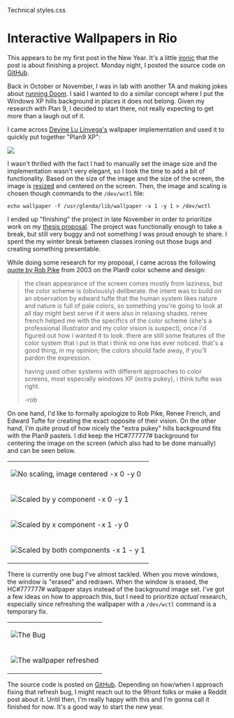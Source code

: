 Technical
styles.css
# Interactive Wallpapers in Rio

This appears to be my first post in the New Year. It's a little
[ironic](https://youtu.be/Jne9t8sHpUc)
that the post is about finishing a project. Monday night, I posted the source
code on [GitHub](https://github.com/charlieroses/rio-wallpaper).

Back in October or November, I was in lab with another TA and making jokes about
[running Doom](https://knowyourmeme.com/memes/it-runs-doom). I said I wanted to
do a similar concept where I put the Windows XP hills background in places it
does not belong. Given my research with Plan 9, I decided to start there, not
really expecting to get more than a laugh out of it.

I came across [Devine Lu Linvega's](https://wiki.xxiivv.com/site/rio.html)
wallpaper implementation and used it to quickly put together "Plan9 XP":

![](Plan9XP.png)

I wasn't thrilled with the fact I had to manually set the image size and the
implementation wasn't very elegant, so I took the time to add a bit of
functionality. Based on the size of the image and the size of the screen, the
image is [resized](../20211025/resizmple.html) and centered on the screen. Then,
the image and scaling is chosen though commands to the `/dev/wctl` file:

```
echo wallpaper -f /usr/glenda/lib/wallpaper -x 1 -y 1 > /dev/wctl
```

I ended up "finishing" the project in late November in order to prioritize work
on my [thesis proposal](../20211212/thesisproposal.html). The project was
functionally enough to take a break, but still very buggy and not something
I was proud enough to share. I spent the my winter break between classes ironing
out those bugs and creating something presentable.

While doing some research for my proposal, I came across the following
[quote by Rob Pike](https://marc.info/?l=9fans&m=111558908224071) from 2003 on
the Plan9 color scheme and design:

> the clean appearance of the screen comes mostly from laziness, but the color
> scheme is (obviously) deliberate. the intent was to build on an observation by
> edward tufte that the human system likes nature and nature is full of pale
> colors, so something you're going to look at all day might best serve if it
> were also in relaxing shades.  renee french helped me with the specifics of
> the color scheme (she's a professional illustrator and my color vision is
> suspect), once i'd figured out how i wanted it to look. there are still some
> features of the color system that i put in that i think no one has ever
> noticed. that's a good thing, in my opinion; the colors should fade away, if
> you'll pardon the expression.
>
> having used other systems with different approaches to color screens, most
> especially windows XP (extra pukey), i think tufte was right.
>
> -rob

On one hand, I'd like to formally apologize to Rob Pike, Renee French, and
Edward Tufte for creating the exact opposite of their vision. On the other hand,
I'm quite proud of how nicely the "extra pukey" hills background fits with the
Plan9 pastels. I did keep the HC#777777# background for centering the image on
the screen (which also had to be done manually) and can be seen below.

<table>
<tr><td>

![No scaling, image centered `-x 0 -y 0`](rio_x0y0.png)

</td></tr>
<tr><td>

![Scaled by y component `-x 0 -y 1`](rio_x0y1.png)

</td></tr>
<tr><td>

![Scaled by x component `-x 1 -y 0`](rio_x1y0.png)

</td></tr>
<tr><td>

![Scaled by both components `-x 1 - y 1`](rio_x1y1.png)

</td></tr>
</table>

There is currently one bug I've almost tackled. When you move windows, the
window is "erased" and redrawn. When the window is erased, the HC#777777#
wallpaper stays instead of the background image set. I've got a few ideas on how
to approach this, but I need to prioritize _actual_ research, especially since
refreshing the wallpaper with a `/dev/wctl` command is a temporary fix.

<table>
<tr><td>

![The Bug](rio_bug.png)

</td></tr>
<tr><td>

![The wallpaper refreshed](rio_refresh.png)


</td></tr>
</table>

The source code is posted on
[GitHub](https://github.com/charlieroses/rio-wallpaper).
Depending on how/when I approach fixing that refresh bug, I might reach out to
the 9front folks or make a Reddit post about it. Until then, I'm really happy
with this and I'm gonna call it finished for now. It's a good way to start the
new year.

